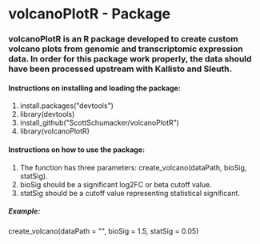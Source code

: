 # volcanoPlotR - Package

### volcanoPlotR is an R package developed to create custom volcano plots from genomic and transcriptomic expression data. In order for this package work properly, the data should have been processed upstream with Kallisto and Sleuth.

#### Instructions on installing and loading the package:
1. install.packages("devtools")
2. library(devtools)
3. install_github("ScottSchumacker/volcanoPlotR")
4. library(volcanoPlotR)

#### Instructions on how to use the package:
1. The function has three parameters: create_volcano(dataPath, bioSig, statSig).
2. bioSig should be a significant log2FC or beta cutoff value.
3. statSig should be a cutoff value representing statistical significant.

##### Example:
create_volcano(dataPath = "", bioSig = 1.5, statSig = 0.05)
